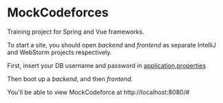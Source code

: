 # MockCodeforces

Training project for Spring and Vue frameworks.

To start a site, you should open *backend* and *frontend* as separate IntelliJ and WebStorm projects respectively. 

First, insert your DB username and password in [application.properties](backend/src/main/resources/application.properties)

Then boot up a *backend*, and then *frontend*.

You'll be able to view MockCodeforce at http://localhost:8080/#
